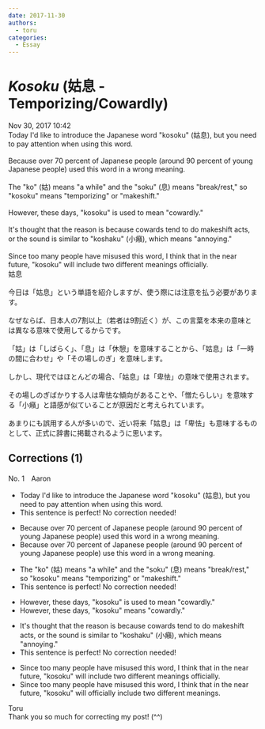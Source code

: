 ```yaml
---
date: 2017-11-30
authors:
  - toru
categories:
  - Essay
---
```


<h1 id="subject_show"><strong><em>Kosoku</strong></em> (姑息 - Temporizing/Cowardly)</h1>
<div class="date">Nov 30, 2017 10:42</div>
<div id="post"><div id="body_show_ori">
Today I'd like to introduce the Japanese word "kosoku" (姑息), but you need to pay attention when using this word.<br/><br/>Because over 70 percent of Japanese people (around 90 percent of young Japanese people) used this word in a wrong meaning.<br/><br/>The "ko" (姑) means "a while" and the "soku" (息) means "break/rest," so "kosoku" means "temporizing" or "makeshift."<br/><br/>However, these days, "kosoku" is used to mean "cowardly."<br/><br/>It's thought that the reason is because cowards tend to do makeshift acts, or the sound is similar to "koshaku" (小癪), which means "annoying."<br/><br/>Since too many people have misused this word, I think that in the near future, "kosoku" will include two different meanings officially.
</div></div>

<!-- more -->

<div id="post_ja"><div id="body_show_mo">
姑息<br/><br/>今日は「姑息」という単語を紹介しますが、使う際には注意を払う必要があります。<br/><br/>なぜならば、日本人の7割以上（若者は9割近く）が、この言葉を本来の意味とは異なる意味で使用してるからです。<br/><br/>「姑」は「しばらく」、「息」は「休憩」を意味することから、「姑息」は「一時の間に合わせ」や「その場しのぎ」を意味します。<br/><br/>しかし、現代ではほとんどの場合、「姑息」は「卑怯」の意味で使用されます。<br/><br/>その場しのぎばかりする人は卑怯な傾向があることや、「憎たらしい」を意味する「小癪」と語感が似ていることが原因だと考えられています。<br/><br/>あまりにも誤用する人が多いので、近い将来「姑息」は「卑怯」も意味するものとして、正式に辞書に掲載されるように思います。
</div></div>

## Corrections (1)
<div id="block"><div class="first_name"> No. 1　<span class="just_name">Aaron</span></div><div id="block2">
<ul class="correction_field">
<li class="incorrect">Today I'd like to introduce the Japanese word "kosoku" (姑息), but you need to pay attention when using this word.</li>
<li class="corrected perfect">This sentence is perfect! No correction needed!</li>
</ul>
<ul class="correction_field">
<li class="incorrect">Because over 70 percent of Japanese people (around 90 percent of young Japanese people) used this word in a wrong meaning.</li>
<li class="corrected correct">
Because over 70 percent of Japanese people (around 90 percent of young Japanese people) use this word in a wrong meaning.
</li>
</ul>
<ul class="correction_field">
<li class="incorrect">The "ko" (姑) means "a while" and the "soku" (息) means "break/rest," so "kosoku" means "temporizing" or "makeshift."</li>
<li class="corrected perfect">This sentence is perfect! No correction needed!</li>
</ul>
<ul class="correction_field">
<li class="incorrect">However, these days, "kosoku" is used to mean "cowardly."</li>
<li class="corrected correct">
However, these days, "kosoku" means "cowardly."
</li>
</ul>
<ul class="correction_field">
<li class="incorrect">It's thought that the reason is because cowards tend to do makeshift acts, or the sound is similar to "koshaku" (小癪), which means "annoying."</li>
<li class="corrected perfect">This sentence is perfect! No correction needed!</li>
</ul>
<ul class="correction_field">
<li class="incorrect">Since too many people have misused this word, I think that in the near future, "kosoku" will include two different meanings officially.</li>
<li class="corrected correct">
Since too many people have misused this word, I think that in the near future, "kosoku" will officially include two different meanings.
</li>
</ul>
</div><div class="name"><span class="just_name">Toru</span><br>
Thank you so much for correcting my post! (^^)
</div>
</div>

